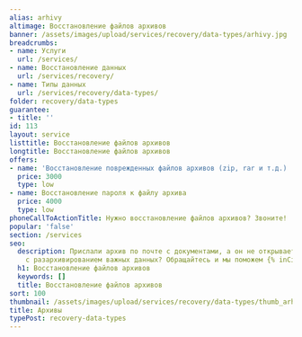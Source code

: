 ```yaml
---
alias: arhivy
altimage: Восстановление файлов архивов
banner: /assets/images/upload/services/recovery/data-types/arhivy.jpg
breadcrumbs:
- name: Услуги
  url: /services/
- name: Восстановление данных
  url: /services/recovery/
- name: Типы данных
  url: /services/recovery/data-types/
folder: recovery/data-types
guarantee:
- title: ''
id: 113
layout: service
listtitle: Восстановление файлов архивов
longtitle: Восстановление файлов архивов
offers:
- name: 'Восстановление поврежденных файлов архивов (zip, rar и т.д.) '
  price: 3000
  type: low
- name: Восстановление пароля к файлу архива
  price: 4000
  type: low
phoneCallToActionTitle: Нужно восстановление файлов архивов? Звоните!
popular: 'false'
section: /services
seo:
  description: Прислали архив по почте с документами, а он не открывается? Проблемы
    с разархивированием важных данных? Обращайтесь и мы поможем {% inCity %}.
  h1: Восстановление файлов архивов
  keywords: []
  title: Восстановление файлов архивов
sort: 100
thumbnail: /assets/images/upload/services/recovery/data-types/thumb_arhivy.jpg
title: Архивы
typePost: recovery-data-types
---
```

